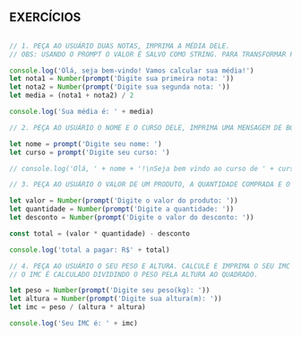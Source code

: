 ## EXERCÍCIOS

```javascript

// 1. PEÇA AO USUÁRIO DUAS NOTAS, IMPRIMA A MÉDIA DELE.
// OBS: USANDO O PROMPT O VALOR É SALVO COMO STRING. PARA TRANSFORMAR PARA NUMBER PODE UTILIZAR DESSA FORMA:

console.log('Olá, seja bem-vindo! Vamos calcular sua média!')
let nota1 = Number(prompt('Digite sua primeira nota: '))
let nota2 = Number(prompt('Digite sua segunda nota: '))
let media = (nota1 + nota2) / 2

console.log('Sua média é: ' + media)

// 2. PEÇA AO USUÁRIO O NOME E O CURSO DELE, IMPRIMA UMA MENSAGEM DE BOAS VINDAS, CONTENDO O NOME E O CURSO NA MENSAGEM.

let nome = prompt('Digite seu nome: ')
let curso = prompt('Digite seu curso: ')

// console.log('Olá, ' + nome + '!\nSeja bem vindo ao curso de ' + curso)

// 3. PEÇA AO USUÁRIO O VALOR DE UM PRODUTO, A QUANTIDADE COMPRADA E O VALOR DO DESCONTO. CALCULE O VALOR A PAGAR

let valor = Number(prompt('Digite o valor do produto: '))
let quantidade = Number(prompt('Digite a quantidade: '))
let desconto = Number(prompt('Digite o valor do desconto: '))

const total = (valor * quantidade) - desconto

console.log('total a pagar: R$' + total)

// 4. PEÇA AO USUÁRIO O SEU PESO E ALTURA. CALCULE E IMPRIMA O SEU IMC (ÍNDICE DE MASSA CORPORAL)
// O IMC É CALCULADO DIVIDINDO O PESO PELA ALTURA AO QUADRADO.

let peso = Number(prompt('Digite seu peso(kg): '))
let altura = Number(prompt('Digite sua altura(m): '))
let imc = peso / (altura * altura)

console.log('Seu IMC é: ' + imc)
```

<!-- 5. Solicite o nome e email do usuário, independente de como ele escreva, imprima uma mensagem com o nome todo maiúsculo e o email minúsculo.

6. Solicite ao usuário uma temperatura em graus Celsius e imprima o valor da temperatura em grau Fahrenheit.

7. Solicite ao usuário o valor de um produto e imprima o valor a pagar, informando que ele teve 15% de desconto.

8. Solicite ao usuário o valor do salário bruto, desconte 7,5% de IR. Desconte mais 250 reais fixos de INSS. Imprima o valor do salário líquido. -->
